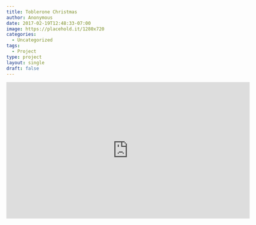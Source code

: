 ```yaml
---
title: Toblerone Christmas
author: Anonymous
date: 2017-02-19T12:48:33-07:00
image: https://placehold.it/1280x720
categories:
  - Uncategorized
tags:
  - Project
type: project
layout: single
draft: false
---
```


<iframe src="https://player.vimeo.com/video/41656872" width="640" height="360" frameborder="0" webkitallowfullscreen mozallowfullscreen allowfullscreen></iframe>

